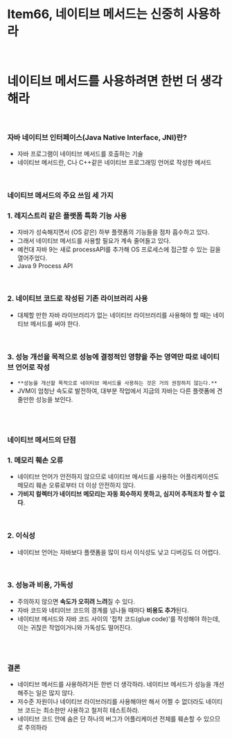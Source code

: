 # Item66, 네이티브 메서드는 신중히 사용하라
<br/>  

# 네이티브 메서드를 사용하려면 한번 더 생각해라
<br>  

### **자바 네이티브 인터페이스(Java Native Interface, JNI)란?**

- 자바 프로그램이 네이티브 메서드를 호출하는 기술      
- 네이티브 메서드란, C나 C++같은 네이티브 프로그래밍 언어로 작성한 메서드         
<br>        

### **네이티브 메서드의 주요 쓰임 세 가지**

### **1. 레지스트리 같은 플랫폼 특화 기능 사용**

- 자바가 성숙해지면서 (OS 같은) 하부 플랫폼의 기능들을 점차 흡수하고 있다.      
- 그래서 네이티브 메서드를 사용할 필요가 계속 줄어들고 있다.            
- 예컨대 자바 9는 새로 processAPI를 추가해 OS 프로세스에 접근할 수 있는 길을 열어주었다.                  
- Java 9 Process API                               
<br>

### **2. 네이티브 코드로 작성된 기존 라이브러리 사용**

- 대체할 만한 자바 라이브러리가 없는 네이티브 라이브러리를 사용해야 할 때는 네이티브 메서드를 써야 한다.                                 
<br>

### **3. 성능 개선을 목적으로 성능에 결정적인 영향을 주는 영역만 따로 네이티브 언어로 작성**

- `**성능을 개선할 목적으로 네이티브 메서드를 사용하는 것은 거의 권장하지 않는다.**`               
- JVM이 엄청난 속도로 발전하여, 대부분 작업에서 지금의 자바는 다른 플랫폼에 견줄만한 성능을 보인다.              
<br>
<br>

### **네이티브 메서드의 단점**

### **1. 메모리 훼손 오류**

- 네이티브 언어가 안전하지 않으므로 네이티브 메서드를 사용하는 어플리케이션도 메모리 훼손 오류로부터 더 이상 안전하지 않다.        
- **가비지 컬렉터가 네이티브 메모리는 자동 회수하지 못하고, 심지어 추적조차 할 수 없다**.           
<br>

### **2. 이식성**

- 네이티브 언어는 자바보다 플랫폼을 많이 타서 이식성도 낮고 디버깅도 더 어렵다.         
<br>

### **3. 성능과 비용, 가독성**

- 주의하지 않으면 **속도가 오히려 느려**질 수 있다.             
- 자바 코드와 네티이브 코드의 경계를 넘나들 때마다 **비용도 추가**된다.                     
- 네이티브 메서드와 자바 코드 사이의 '접착 코드(glue code)'를 작성해야 하는데, 이는 귀찮은 작업이거니와 가독성도 떨어진다.                
<br>
<br>

### 결론

- 네이티브 메서드를 사용하려거든 한번 더 생각하라. 네이티브 메서드가 성능을 개선해주는 일은 많지 않다.             
- 저수준 자원이나 네이티브 라이브러리를 사용해야만 해서 어쩔 수 없더라도 네이티브 코드는 최소한만 사용하고 철저히 테스트하라.          
- 네이티브 코드 안에 숨은 단 하나의 버그가 어플리케이션 전체를 훼손할 수 있으므로 주의하라        
